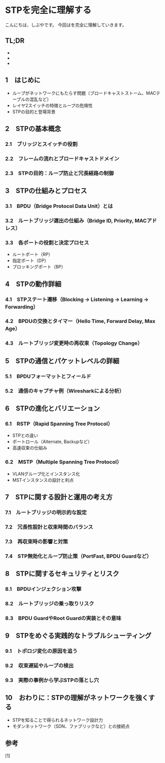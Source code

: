 # STPを完全に理解する


<!--
Todo:
- TLDR

-->


こんにちは、しぶやです。
今回はを完全に理解していきます。


## TL;DR

*
*
*

## 1　はじめに
- ループがネットワークにもたらす問題（ブロードキャストストーム、MACテーブルの混乱など）
- レイヤ2スイッチの特徴とループの危険性
- STPの目的と登場背景

## 2　STPの基本概念
### 2.1　ブリッジとスイッチの役割
### 2.2　フレームの流れとブロードキャストドメイン
### 2.3　STPの目的：ループ防止と冗長経路の制御

## 3　STPの仕組みとプロセス
### 3.1　BPDU（Bridge Protocol Data Unit）とは
### 3.2　ルートブリッジ選出の仕組み（Bridge ID, Priority, MACアドレス）
### 3.3　各ポートの役割と決定プロセス
- ルートポート（RP）
- 指定ポート（DP）
- ブロッキングポート（BP）

## 4　STPの動作詳細
### 4.1　STPステート遷移（Blocking → Listening → Learning → Forwarding）
### 4.2　BPDUの交換とタイマー（Hello Time, Forward Delay, Max Age）
### 4.3　ルートブリッジ変更時の再収束（Topology Change）

## 5　STPの通信とパケットレベルの詳細
### 5.1　BPDUフォーマットとフィールド
### 5.2　通信のキャプチャ例（Wiresharkによる分析）

## 6　STPの進化とバリエーション
### 6.1　RSTP（Rapid Spanning Tree Protocol）
- STPとの違い
- ポートロール（Alternate, Backupなど）
- 高速収束の仕組み
### 6.2　MSTP（Multiple Spanning Tree Protocol）
- VLANグループ化とインスタンス化
- MSTインスタンスの設計と利点

## 7　STPに関する設計と運用の考え方
### 7.1　ルートブリッジの明示的な設定
### 7.2　冗長性設計と収束時間のバランス
### 7.3　再収束時の影響と対策
### 7.4　STP無効化とループ防止策（PortFast, BPDU Guardなど）

## 8　STPに関するセキュリティとリスク
### 8.1　BPDUインジェクション攻撃
### 8.2　ルートブリッジの乗っ取りリスク
### 8.3　BPDU GuardやRoot Guardの実装とその意味

## 9　STPをめぐる実践的なトラブルシューティング
### 9.1　トポロジ変化の原因を追う
### 9.2　収束遅延やループの検出
### 9.3　実際の事例から学ぶSTPの落とし穴

## 10　おわりに：STPの理解がネットワークを強くする
- STPを知ることで得られるネットワーク設計力
- モダンネットワーク（SDN、ファブリックなど）との接続点



## 参考

[1] []()

